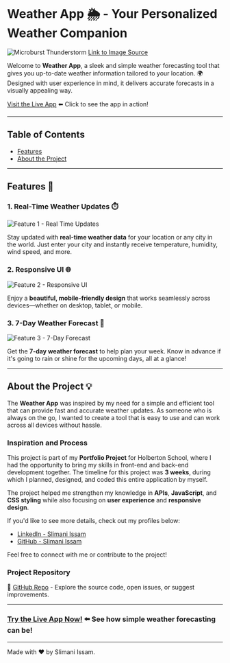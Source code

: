 # Weather App 🌦️ - Your Personalized Weather Companion

![Microburst Thunderstorm](https://images.unsplash.com/photo-1531436665658-2032a6e1eab6?crop=entropy&cs=tinysrgb&fit=max&fm=jpg&ixid=M3w0NTYzOTl8MHwxfGFsbHwxfHx8fHx8fHwxNjc0NTcxMjQ5fA&ixlib=rb-4.0.3&q=80&w=1080)
[Link to Image Source](https://unsplash.com/photos/microburst-thunderstorm-Led9c1SSNFo)

Welcome to **Weather App**, a sleek and simple weather forecasting tool that gives you up-to-date weather information tailored to your location. 🌍  
Designed with user experience in mind, it delivers accurate forecasts in a visually appealing way.

[Visit the Live App](https://weatherapp-pi-one.vercel.app/) ⬅️ Click to see the app in action!

---

## Table of Contents
- [Features](#features)
- [About the Project](#about-the-project)

---

## Features 🚀 <a name="features"></a>

### 1. Real-Time Weather Updates ⏱️
![Feature 1 - Real Time Updates](https://via.placeholder.com/600x400.png) <!-- Replace with a screenshot/gif of your app -->

Stay updated with **real-time weather data** for your location or any city in the world. Just enter your city and instantly receive temperature, humidity, wind speed, and more.

### 2. Responsive UI 🌐
![Feature 2 - Responsive UI](https://via.placeholder.com/600x400.png) <!-- Replace with a screenshot/gif of your app's responsiveness -->

Enjoy a **beautiful, mobile-friendly design** that works seamlessly across devices—whether on desktop, tablet, or mobile.

### 3. 7-Day Weather Forecast 📅
![Feature 3 - 7-Day Forecast](https://via.placeholder.com/600x400.png) <!-- Replace with a screenshot/gif of 7-day forecast -->

Get the **7-day weather forecast** to help plan your week. Know in advance if it's going to rain or shine for the upcoming days, all at a glance!

---

## About the Project 💡 <a name="about-the-project"></a>

The **Weather App** was inspired by my need for a simple and efficient tool that can provide fast and accurate weather updates. As someone who is always on the go, I wanted to create a tool that is easy to use and can work across all devices without hassle.

### Inspiration and Process
This project is part of my **Portfolio Project** for Holberton School, where I had the opportunity to bring my skills in front-end and back-end development together. The timeline for this project was **3 weeks**, during which I planned, designed, and coded this entire application by myself.  

The project helped me strengthen my knowledge in **APIs**, **JavaScript**, and **CSS styling** while also focusing on **user experience** and **responsive design**.

If you'd like to see more details, check out my profiles below:

- [LinkedIn - Slimani Issam](https://www.linkedin.com/in/issam-slimani-52592a160)
- [GitHub - Slimani Issam](https://github.com/ISSAM-SLI/)

Feel free to connect with me or contribute to the project!

### Project Repository
🔗 [GitHub Repo](https://github.com/ISSAM-SLI/weatherapp) - Explore the source code, open issues, or suggest improvements.

---

### [Try the Live App Now!](https://weatherapp-pi-one.vercel.app/) ⬅️ See how simple weather forecasting can be!

---

Made with ❤️ by Slimani Issam.
